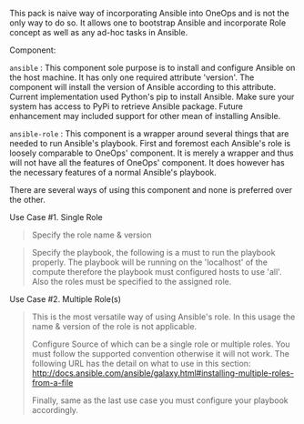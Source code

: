 This pack is naive way of incorporating Ansible into OneOps and is not the only way to do so.  It allows one to bootstrap Ansible and incorporate Role concept as well as any ad-hoc tasks in Ansible. 

Component:

`ansible` : This component sole purpose is to install and configure Ansible on the host machine. It has only one required attribute 'version'.  The component will install the version of Ansible according to this attribute.  Current implementation used Python's pip to install Ansible.  Make sure your system has access to PyPi to retrieve Ansible package.  Future enhancement may included support for other mean of installing Ansible.

`ansible-role` : This component is a wrapper around several things that are needed to run Ansible's playbook.  First and foremost each Ansible's role is loosely comparable to OneOps' component.  It is merely a wrapper and thus will not have all the features of OneOps' component.  It does however has the necessary features of a normal Ansible's playbook.

There are several ways of using this component and none is preferred over the other.

Use Case #1.  Single Role

>Specify the role name & version
	
>Specify the playbook, the following is a must to run the playbook properly.  The playbook will be running on the 'localhost' of the compute therefore the playbook must configured hosts to use 'all'.  Also the roles must be specified to the assigned role.
	
Use Case #2.  Multiple Role(s)

>This is the most versatile way of using Ansible's role.  In this usage the name & version of the role is not applicable.  
>
>Configure Source of which can be a single role or multiple roles.  You must follow the supported convention otherwise it will not work.  The following URL has the detail on what to use in this section: http://docs.ansible.com/ansible/galaxy.html#installing-multiple-roles-from-a-file 
>
> Finally, same as the last use case you must configure your playbook accordingly.